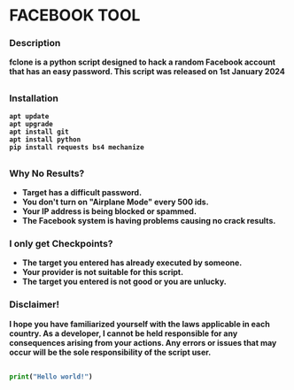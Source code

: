 <h1><b>FACEBOOK TOOL</h1>

### Description
**fclone** is a python script designed to hack a random Facebook account that has an easy password. This script was released on 1st January 2024
##

### Installation

  ```
apt update
apt upgrade
apt install git
apt install python
pip install requests bs4 mechanize
  ```

##

### Why No Results?

- Target has a difficult password.
- You don't turn on **"Airplane Mode"** every 500 ids.
- Your IP address is being blocked or spammed.
- The Facebook system is having problems causing no crack results.

### I only get Checkpoints?

- The target you entered has already executed by someone.
- Your provider is not suitable for this script.
- The target you entered is not good or you are unlucky.

### Disclaimer!
I hope you have familiarized yourself with the laws applicable in each country. As a developer, I cannot be held responsible for any consequences arising from your actions. Any errors or issues that may occur will be the sole responsibility of the script user.
##

```python
print("Hello world!")
```
##
